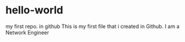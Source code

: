 # hello-world
my first repo. in github
This is my first file that i created in Github. 
I am a Network Engineer
